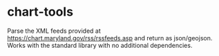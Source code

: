 # chart-tools
Parse the XML feeds provided at https://chart.maryland.gov/rss/rssfeeds.asp and return as json/geojson.
Works with the standard library with no additional dependencies.
